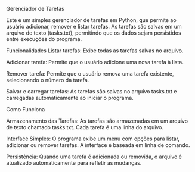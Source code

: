Gerenciador de Tarefas

Este é um simples gerenciador de tarefas em Python, que permite ao usuário adicionar, remover e listar tarefas. As tarefas são salvas em um arquivo de texto (tasks.txt), permitindo que os dados sejam persistidos entre execuções do programa.

Funcionalidades
Listar tarefas: Exibe todas as tarefas salvas no arquivo.

Adicionar tarefa: Permite que o usuário adicione uma nova tarefa à lista.

Remover tarefa: Permite que o usuário remova uma tarefa existente, selecionando o número da tarefa.

Salvar e carregar tarefas: As tarefas são salvas no arquivo tasks.txt e carregadas automaticamente ao iniciar o programa.

Como Funciona

Armazenamento das Tarefas: As tarefas são armazenadas em um arquivo de texto chamado tasks.txt. Cada tarefa é uma linha do arquivo.

Interface Simples: O programa exibe um menu com opções para listar, adicionar ou remover tarefas. A interface é baseada em linha de comando.

Persistência: Quando uma tarefa é adicionada ou removida, o arquivo é atualizado automaticamente para refletir as mudanças.
